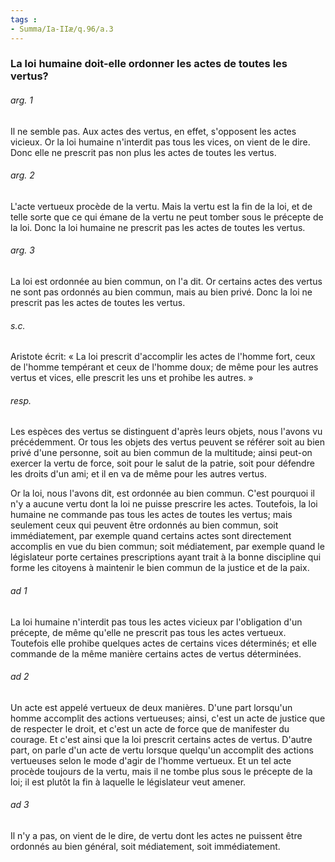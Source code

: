 ```yaml
---
tags : 
- Summa/Ia-IIæ/q.96/a.3
---
```


### La loi humaine doit-elle ordonner les actes de toutes les vertus?

###### arg. 1
Il ne semble pas. Aux actes des vertus, en effet, s'opposent les actes vicieux. Or la loi humaine n'interdit pas tous les vices, on vient de le dire. Donc elle ne prescrit pas non plus les actes de toutes les vertus. 

###### arg. 2
L'acte vertueux procède de la vertu. Mais la vertu est la fin de la loi, et de telle sorte que ce qui émane de la vertu ne peut tomber sous le précepte de la loi. Donc la loi humaine ne prescrit pas les actes de toutes les vertus. 

###### arg. 3
La loi est ordonnée au bien commun, on l'a dit. Or certains actes des vertus ne sont pas ordonnés au bien commun, mais au bien privé. Donc la loi ne prescrit pas les actes de toutes les vertus. 

###### s.c.
Aristote écrit: « La loi prescrit d'accomplir les actes de l'homme fort, ceux de l'homme tempérant et ceux de l'homme doux; de même pour les autres vertus et vices, elle prescrit les uns et prohibe les autres. » 

###### resp.
Les espèces des vertus se distinguent d'après leurs objets, nous l'avons vu précédemment. Or tous les objets des vertus peuvent se référer soit au bien privé d'une personne, soit au bien commun de la multitude; ainsi peut-on exercer la vertu de force, soit pour le salut de la patrie, soit pour défendre les droits d'un ami; et il en va de même pour les autres vertus. 

Or la loi, nous l'avons dit, est ordonnée au bien commun. C'est pourquoi il n'y a aucune vertu dont la loi ne puisse prescrire les actes. Toutefois, la loi humaine ne commande pas tous les actes de toutes les vertus; mais seulement ceux qui peuvent être ordonnés au bien commun, soit immédiatement, par exemple quand certains actes sont directement accomplis en vue du bien commun; soit médiatement, par exemple quand le législateur porte certaines prescriptions ayant trait à la bonne discipline qui forme les citoyens à maintenir le bien commun de la justice et de la paix. 

###### ad 1
La loi humaine n'interdit pas tous les actes vicieux par l'obligation d'un précepte, de même qu'elle ne prescrit pas tous les actes vertueux. Toutefois elle prohibe quelques actes de certains vices déterminés; et elle commande de la même manière certains actes de vertus déterminées. 

###### ad 2
Un acte est appelé vertueux de deux manières. D'une part lorsqu'un homme accomplit des actions vertueuses; ainsi, c'est un acte de justice que de respecter le droit, et c'est un acte de force que de manifester du courage. Et c'est ainsi que la loi prescrit certains actes de vertus. D'autre part, on parle d'un acte de vertu lorsque quelqu'un accomplit des actions vertueuses selon le mode d'agir de l'homme vertueux. Et un tel acte procède toujours de la vertu, mais il ne tombe plus sous le précepte de la loi; il est plutôt la fin à laquelle le législateur veut amener. 

###### ad 3
Il n'y a pas, on vient de le dire, de vertu dont les actes ne puissent être ordonnés au bien général, soit médiatement, soit immédiatement. 

